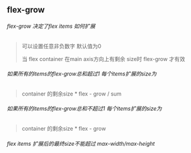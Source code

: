## flex-grow

###### flex-grow 决定了flex items 如何扩展

> 可以设置任意非负数字 默认值为0
>
> 当 flex container 在main axis方向上有剩余 size时 flex-grow 才有效



###### 如果所有的items的flex-grow总和超过1 每个items扩展的size为

> container 的剩余size * flex - grow / sum



###### 如果所有的items的flex-grow总和不超过1 每个items扩展的size为

> container 的剩余size * flex - grow



###### flex items 扩展后的最终size不能超过 max-width/max-height